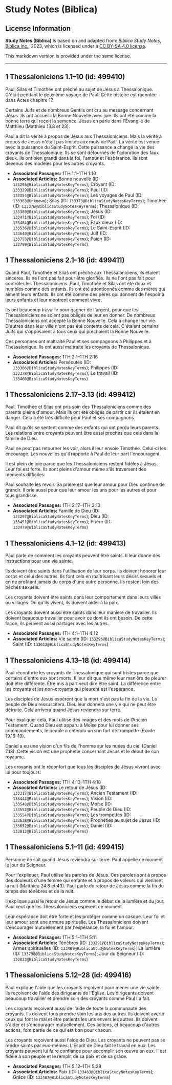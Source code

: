 # Study Notes (Biblica)

## License Information

**Study Notes (Biblica)** is based on and adapted from: _Biblica Study Notes_, [Biblica Inc.](https://www.biblica.com/), 2023, which is licensed under a [CC BY-SA 4.0 license](https://creativecommons.org/licenses/by-sa/4.0/legalcode.en).

This markdown version is provided under the same license.



--------------------------------

## 1 Thessaloniciens 1.1–10 (id: 499410)

Paul, Silas et Timothée ont prêché au sujet de Jésus à Thessalonique. C'était pendant le deuxième voyage de Paul. Cette histoire est racontée dans Actes chapitre 17\.

Certains Juifs et de nombreux Gentils ont cru au message concernant Jésus. Ils ont accueilli la Bonne Nouvelle avec joie. Ils ont été comme la bonne terre qui reçoit la semence. Jésus en parle dans l'Évangile de Matthieu (Matthieu 13\.8 et 23\).

Paul a dit la vérité à propos de Jésus aux Thessaloniciens. Mais la vérité à propos de Jésus n'était pas limitée aux mots de Paul. La vérité est venue avec la puissance du Saint\-Esprit. Cette puissance a changé la vie des croyants de Thessalonique. Ils se sont détournés de l'adoration des faux dieux. Ils ont bien grandi dans la foi, l'amour et l'espérance. Ils sont devenus des modèles pour les autres croyants.

* **Associated Passages:** 1TH 1:1–1TH 1:10
* **Associated Articles:** Bonne nouvelle (ID: `133295@BiblicaStudyNotesKeyTerms`); Croyant (ID: `133329@BiblicaStudyNotesKeyTerms`); Paul (ID: `133354@BiblicaStudyNotesKeyTerms`); Les voyages de Paul (ID: `133363@Unknown`); Silas (ID: `133373@BiblicaStudyNotesKeyTerms`); Timothée (ID: `133376@BiblicaStudyNotesKeyTerms`); Thessalonique (ID: `133380@BiblicaStudyNotesKeyTerms`); Jésus (ID: `133471@BiblicaStudyNotesKeyTerms`); Foi (ID: `133484@BiblicaStudyNotesKeyTerms`); Faux dieux (ID: `133536@BiblicaStudyNotesKeyTerms`); Le Saint-Esprit (ID: `133640@BiblicaStudyNotesKeyTerms`); Juif (ID: `133755@BiblicaStudyNotesKeyTerms`); Païen (ID: `133799@BiblicaStudyNotesKeyTerms`)

## 1 Thessaloniciens 2.1–16 (id: 499411)

Quand Paul, Timothée et Silas ont prêché aux Thessaloniciens, ils étaient sincères. Ils ne l'ont pas fait pour être glorifiés. Ils ne l'ont pas fait pour contrôler les Thessaloniciens. Paul, Timothée et Silas ont été doux et humbles comme des enfants. Ils ont été attentionnés comme des mères qui aiment leurs enfants. Ils ont été comme des pères qui donnent de l'espoir à leurs enfants et leur montrent comment vivre.

Ils ont beaucoup travaillé pour gagner de l'argent, pour que les Thessaloniciens ne soient pas obligés de leur en donner. De nombreux Thessaloniciens ont accepté la Bonne Nouvelle. Cela a changé leur vie. D'autres dans leur ville n'ont pas été contents de cela. C'étaient certains Juifs qui s'opposaient à tous ceux qui prêchaient la Bonne Nouvelle.

Ces personnes ont maltraité Paul et ses compagnons à Philippes et à Thessalonique. Ils ont aussi maltraité les croyants de Thessalonique.

* **Associated Passages:** 1TH 2:1–1TH 2:16
* **Associated Articles:** Persécutés (ID: `133306@BiblicaStudyNotesKeyTerms`); Philippes  (ID: `133378@BiblicaStudyNotesKeyTerms`); Le travail (ID: `133460@BiblicaStudyNotesKeyTerms`)

## 1 Thessaloniciens 2.17–3.13 (id: 499412)

Paul, Timothée et Silas ont pris soin des Thessaloniciens comme des parents pleins d'amour. Mais ils ont été obligés de partir car ils étaient en danger. Cela a été très difficile pour Paul et ses compagnons.

Paul dit qu'ils se sentent comme des enfants qui ont perdu leurs parents. Les relations entre croyants peuvent être aussi proches que cela dans la famille de Dieu.

Paul ne peut pas retourner les voir, alors il leur envoie Timothée. Celui\-ci les encourage. Les nouvelles qu'il rapporte à Paul de leur part l'encouragent.

Il est plein de joie parce que les Thessaloniciens restent fidèles à Jésus. Leur foi est forte. Ils sont pleins d'amour même s'ils traversent des moments difficiles.

Paul souhaite les revoir. Sa prière est que leur amour pour Dieu continue de grandir. Il prie aussi pour que leur amour les uns pour les autres et pour tous grandisse.

* **Associated Passages:** 1TH 2:17–1TH 3:13
* **Associated Articles:** Famille de Dieu (ID: `133297@BiblicaStudyNotesKeyTerms`); Dieu (ID: `133451@BiblicaStudyNotesKeyTerms`); Prière (ID: `133479@BiblicaStudyNotesKeyTerms`)

## 1 Thessaloniciens 4.1–12 (id: 499413)

Paul parle de comment les croyants peuvent être saints. Il leur donne des instructions pour une vie sainte.

Ils doivent être saints dans l'utilisation de leur corps. Ils doivent honorer leur corps et celui des autres. Ils font cela en maîtrisant leurs désirs sexuels et en ne profitant jamais du corps d'une autre personne. Ils restent loin des péchés sexuels.

Les croyants doivent être saints dans leur comportement dans leurs villes ou villages. Où qu'ils vivent, ils doivent aider à la paix.

Les croyants doivent aussi être saints dans leur manière de travailler. Ils doivent beaucoup travailler pour avoir ce dont ils ont besoin. De cette façon, ils peuvent aussi partager avec les autres.

* **Associated Passages:** 1TH 4:1–1TH 4:12
* **Associated Articles:** Vie sainte (ID: `133296@BiblicaStudyNotesKeyTerms`); Saint (ID: `133613@BiblicaStudyNotesKeyTerms`)

## 1 Thessaloniciens 4.13–18 (id: 499414)

Paul réconforte les croyants de Thessalonique qui sont tristes parce que certains d'entre eux sont morts. Il leur dit que même leur manière de pleurer doit être différente. Être mis à part veut dire être saint. La différence entre les croyants et les non\-croyants qui pleurent est l'espérance.

Les disciples de Jésus espèrent que la mort n'est pas la fin de la vie. Le peuple de Dieu ressuscitera. Dieu leur donnera une vie qui ne peut être détruite. Cela arrivera quand Jésus reviendra sur terre.

Pour expliquer cela, Paul utilise des images et des mots de l’Ancien Testament. Quand Dieu est apparu à Moïse pour lui donner ses commandements, le peuple a entendu un son fort de trompette (Exode 19\.16–19\).

Daniel a eu une vision d'un fils de l'homme sur les nuées du ciel (Daniel 7\.13\). Cette vision est une prophétie concernant Jésus et le début de son royaume.

Les croyants ont le réconfort que tous les disciples de Jésus vivront avec lui pour toujours.

* **Associated Passages:** 1TH 4:13–1TH 4:18
* **Associated Articles:** Le retour de Jésus (ID: `133317@BiblicaStudyNotesKeyTerms`); Ancien Testament (ID: `133444@BiblicaStudyNotesKeyTerms`); Vision (ID: `133548@BiblicaStudyNotesKeyTerms`); Moïse (ID: `133552@BiblicaStudyNotesKeyTerms`); Peuple de Dieu (ID: `133554@BiblicaStudyNotesKeyTerms`); Les trompettes (ID: `133638@BiblicaStudyNotesKeyTerms`); Prophéties au sujet de Jésus (ID: `133652@BiblicaStudyNotesKeyTerms`); Daniel (ID: `133812@BiblicaStudyNotesKeyTerms`)

## 1 Thessaloniciens 5.1–11 (id: 499415)

Personne ne sait quand Jésus reviendra sur terre. Paul appelle ce moment le jour du Seigneur.

Pour l'expliquer, Paul utilise les paroles de Jésus. Ces paroles sont à propos des douleurs d'une femme qui enfante et à propos de voleurs qui viennent la nuit (Matthieu 24\.8 et 43\). Paul parle du retour de Jésus comme la fin du temps des ténèbres et de la nuit.

Il explique aussi le retour de Jésus comme le début de la lumière et du jour. Paul veut que les Thessaloniciens espèrent ce moment. 

Leur espérance doit être forte et les protéger comme un casque. Leur foi et leur amour sont une armure spirituelle. Les Thessaloniciens doivent s'encourager mutuellement par l'espérance, la foi et l'amour.

* **Associated Passages:** 1TH 5:1–1TH 5:11
* **Associated Articles:** Ténèbres (ID: `133291@BiblicaStudyNotesKeyTerms`); Armes spirituelles (ID: `133409@BiblicaStudyNotesKeyTerms`); La lumière (ID: `133798@BiblicaStudyNotesKeyTerms`); Jour du Seigneur (ID: `133823@BiblicaStudyNotesKeyTerms`)

## 1 Thessaloniciens 5.12–28 (id: 499416)

Paul explique l'aide que les croyants reçoivent pour mener une vie sainte. Ils reçoivent de l'aide des dirigeants de l'Église. Les dirigeants doivent beaucoup travailler et prendre soin des croyants comme Paul l'a fait.

Les croyants reçoivent aussi de l'aide de toute la communauté des croyants. Ils doivent tous prendre soin les uns des autres. Ils doivent avertir ceux qui font le mal et être patients les uns envers les autres. Ils doivent s'aider et s'encourager mutuellement. Ces actions, et beaucoup d'autres actions, font partie de ce qui est bon pour chacun.

Les croyants reçoivent aussi l'aide de Dieu. Les croyants ne peuvent pas se rendre saints par eux\-mêmes. L'Esprit de Dieu fait le travail en eux. Les croyants peuvent lui faire confiance pour accomplir son œuvre en eux. Il est fidèle à son peuple et le remplit de sa paix et de sa grâce.

* **Associated Passages:** 1TH 5:12–1TH 5:28
* **Associated Articles:** Paix (ID: `133463@BiblicaStudyNotesKeyTerms`); Grâce (ID: `133487@BiblicaStudyNotesKeyTerms`)

